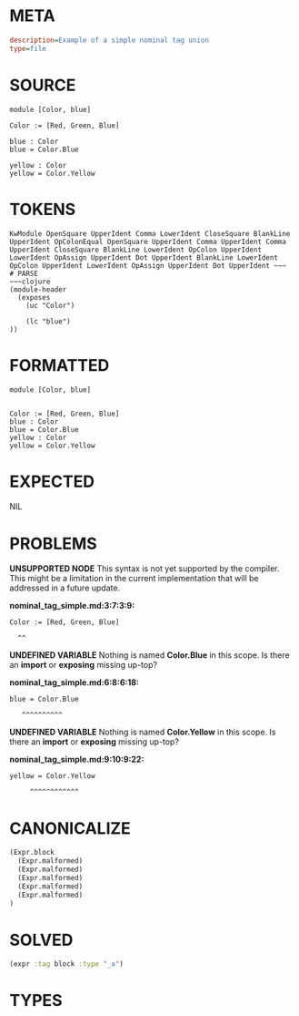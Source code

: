 # META
~~~ini
description=Example of a simple nominal tag union
type=file
~~~
# SOURCE
~~~roc
module [Color, blue]

Color := [Red, Green, Blue]

blue : Color
blue = Color.Blue

yellow : Color
yellow = Color.Yellow
~~~
# TOKENS
~~~text
KwModule OpenSquare UpperIdent Comma LowerIdent CloseSquare BlankLine UpperIdent OpColonEqual OpenSquare UpperIdent Comma UpperIdent Comma UpperIdent CloseSquare BlankLine LowerIdent OpColon UpperIdent LowerIdent OpAssign UpperIdent Dot UpperIdent BlankLine LowerIdent OpColon UpperIdent LowerIdent OpAssign UpperIdent Dot UpperIdent ~~~
# PARSE
~~~clojure
(module-header
  (exposes
    (uc "Color")

    (lc "blue")
))
~~~
# FORMATTED
~~~roc
module [Color, blue]


Color := [Red, Green, Blue]
blue : Color
blue = Color.Blue
yellow : Color
yellow = Color.Yellow
~~~
# EXPECTED
NIL
# PROBLEMS
**UNSUPPORTED NODE**
This syntax is not yet supported by the compiler.
This might be a limitation in the current implementation that will be addressed in a future update.

**nominal_tag_simple.md:3:7:3:9:**
```roc
Color := [Red, Green, Blue]
```
      ^^


**UNDEFINED VARIABLE**
Nothing is named **Color.Blue** in this scope.
Is there an **import** or **exposing** missing up-top?

**nominal_tag_simple.md:6:8:6:18:**
```roc
blue = Color.Blue
```
       ^^^^^^^^^^


**UNDEFINED VARIABLE**
Nothing is named **Color.Yellow** in this scope.
Is there an **import** or **exposing** missing up-top?

**nominal_tag_simple.md:9:10:9:22:**
```roc
yellow = Color.Yellow
```
         ^^^^^^^^^^^^


# CANONICALIZE
~~~clojure
(Expr.block
  (Expr.malformed)
  (Expr.malformed)
  (Expr.malformed)
  (Expr.malformed)
  (Expr.malformed)
)
~~~
# SOLVED
~~~clojure
(expr :tag block :type "_a")
~~~
# TYPES
~~~roc
~~~
